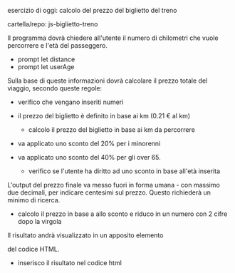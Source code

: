 esercizio di oggi: calcolo del prezzo del biglietto del treno

cartella/repo: js-biglietto-treno

Il programma dovrà chiedere all'utente il numero di chilometri che vuole percorrere e l'età del passeggero.

- prompt let distance 
- prompt let userAge


Sulla base di queste informazioni dovrà calcolare il prezzo totale del viaggio, secondo queste regole:

- verifico che vengano inseriti numeri

- il prezzo del biglietto è definito in base ai km (0.21 € al km) 

    - calcolo il prezzo del biglietto in base ai km da percorrere
 
- va applicato uno sconto del 20% per i minorenni
- va applicato uno sconto del 40% per gli over 65.

    - verifico se l'utente ha diritto ad uno sconto in base all'età inserita
    
L'output del prezzo finale va messo fuori in forma umana - con massimo due decimali, per indicare centesimi sul prezzo.
Questo richiederà un minimo di ricerca.

- calcolo il prezzo in base a allo sconto e riduco in un numero con 2 cifre dopo la virgola


Il risultato andrà visualizzato in un apposito elemento <p> del  codice HTML.

- inserisco il risultato nel codice html